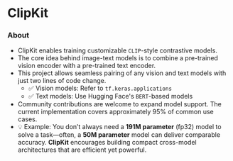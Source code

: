 # ClipKit
### About
- ClipKit enables training customizable ```CLIP```-style contrastive models.
- The core idea behind image-text models is to combine a pre-trained vision encoder with a pre-trained text encoder.
- This project allows seamless pairing of any vision and text models with just two lines of code change.
  - ✅ Vision models: Refer to ```tf.keras.applications```
  - ✅ Text models: Use Hugging Face's ```BERT```-based models
- Community contributions are welcome to expand model support. The current implementation covers approximately 95% of common use cases.
- 💡 Example: You don’t always need a **191M parameter** (fp32) model to solve a task—often, a **50M parameter** model can deliver comparable accuracy.
   **ClipKit** encourages building compact cross-model architectures that are efficient yet powerful.
